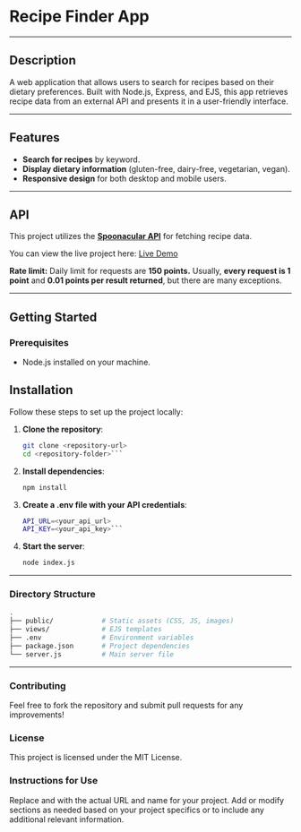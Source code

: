 # Recipe Finder App

---

## Description

A web application that allows users to search for recipes based on their dietary preferences. Built with Node.js, Express, and EJS, this app retrieves recipe data from an external API and presents it in a user-friendly interface.

---

## Features

- **Search for recipes** by keyword.
- **Display dietary information** (gluten-free, dairy-free, vegetarian, vegan).
- **Responsive design** for both desktop and mobile users.

---

## API

This project utilizes the **[Spoonacular API](https://spoonacular.com/food-api)** for fetching recipe data.

You can view the live project here: [Live Demo](https://recipe-rmhp.onrender.com)

**Rate limit:** Daily limit for requests are **150 points.** Usually, **every request is 1 point** and **0.01 points per result returned**, but there are many exceptions.

---

## Getting Started

### Prerequisites

- Node.js installed on your machine.

## Installation

Follow these steps to set up the project locally:

1. **Clone the repository**:
   ```bash
   git clone <repository-url>
   cd <repository-folder>```

2. **Install dependencies**:
   ```bash
   npm install

3. **Create a .env file with your API credentials**:
   ```bash
   API_URL=<your_api_url>
   API_KEY=<your_api_key>```

4. **Start the server**:
   ```bash
   node index.js

---

### Directory Structure
   ```bash
   .
   ├── public/            # Static assets (CSS, JS, images)
   ├── views/             # EJS templates
   ├── .env               # Environment variables
   ├── package.json       # Project dependencies
   └── server.js          # Main server file
```

---

### Contributing
Feel free to fork the repository and submit pull requests for any improvements!

### License
This project is licensed under the MIT License.

### Instructions for Use
Replace <repository-url> and <repository-folder> with the actual URL and name for your project.
Add or modify sections as needed based on your project specifics or to include any additional relevant information.
